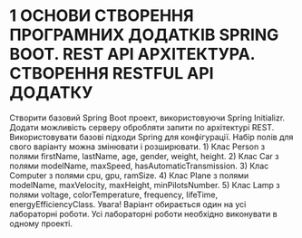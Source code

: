 # 1 ОСНОВИ СТВОРЕННЯ ПРОГРАМНИХ ДОДАТКІВ SPRING BOOT. REST API АРХІТЕКТУРА. СТВОРЕННЯ RESTFUL API ДОДАТКУ

Створити базовий Spring Boot проект, використовуючи Spring Initializr. Додати можливість серверу обробляти запити по архітектурі REST. Використовувати базові підходи Spring для конфігурації.
Набір полів для свого варіанту можна змінювати і розширювати.
    1) Клас Person з полями firstName, lastName, age, gender, weight, height.
    2) Клас Car з полями modelName, maxSpeed, hasAutomaticTransmission.
    3) Клас Computer з полями cpu, gpu, ramSize.
    4) Клас Plane з полями modelName, maxVelocity, maxHeight, minPilotsNumber.
    5) Клас Lamp з полями voltage, colorTemperature, frequency, lifeTime, energyEfficiencyClass.
Увага! Варіант обирається один на усі лабораторні роботи. Усі лабораторні роботи необхідно виконувати в одному проекті.
